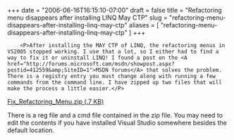 +++
date = "2006-06-16T16:15:10-07:00"
draft = false
title = "Refactoring menu disappears after installing LINQ May CTP"
slug = "refactoring-menu-disappears-after-installing-linq-may-ctp"
aliases = [
	"refactoring-menu-disappears-after-installing-linq-may-ctp"
]
+++

        <P>After installing the MAY CTP of LINQ, the refactoring menus in VS2005 stopped working. I use that a lot, so I either had to find a way to fix it or uninstall LINQ! I found a post on the <A href="http://forums.microsoft.com/msdn/showpost.aspx?postid=412559&amp;SiteID=1">MSDN forums</A> that solves the problem. There is a registry entry you must change along with running a few commands from the command line. I have zipped up two files that will make the process a little easier.</P>
<P><A href="http://markpit.com/blog/binary/Fix_Refactoring_Menu.zip">Fix_Refactoring_Menu.zip (.7 KB)</A></P>
<P>There is a reg file and a cmd file contained in the zip file. You may need to edit the contents if you have installed Visual Studio somewhere besides the default location.</P>
      
